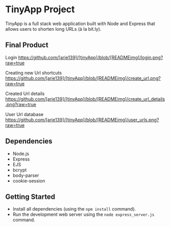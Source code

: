 # TinyApp Project

TinyApp is a full stack web application built with Node and Express that allows users to shorten long URLs (à la bit.ly).

## Final Product
Login
https://github.com/[arie139]/[tinyApp]/blob/[READMEimg]/login.png?raw=true

Creating new Url shortcuts
https://github.com/[arie139]/[tinyApp]/blob/[READMEimg]/create_url.png?raw=true

Created Url details
https://github.com/[arie139]/[tinyApp]/blob/[READMEimg]/create_url_details.png?raw=true

User Url database
https://github.com/[arie139]/[tinyApp]/blob/[READMEimg]/user_urls.png?raw=true





## Dependencies

- Node.js
- Express
- EJS
- bcrypt
- body-parser
- cookie-session

## Getting Started

- Install all dependencies (using the `npm install` command).
- Run the development web server using the `node express_server.js` command.
